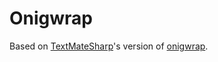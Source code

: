 # Onigwrap

Based on [TextMateSharp](https://github.com/danipen/TextMateSharp)'s version of [onigwrap](https://github.com/fluentCODE/onigwrap).
